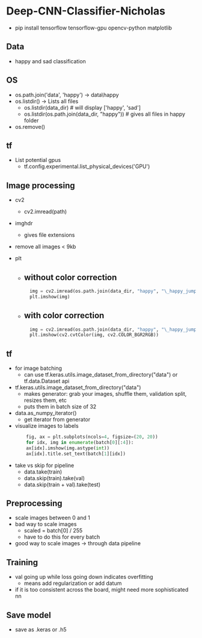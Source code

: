 # Deep-CNN-Classifier-Nicholas

- pip install tensorflow tensorflow-gpu opencv-python matplotlib

## Data

- happy and sad classification

## OS

- os.path.join('data', 'happy') -> data\\happy
- os.listdir() -> Lists all files
  - os.listdir(data_dir) # will display ['happy', 'sad']
  - os.listdir(os.path.join(data_dir, "happy")) # gives all files in happy folder
- os.remove()

## tf

- List potential gpus
  - tf.config.experimental.list_physical_devices('GPU')

## Image processing

- cv2
  - cv2.imread(path)
- imghdr
  - gives file extensions
- remove all images < 9kb
- plt

  - ## without color correction
    ```python
      img = cv2.imread(os.path.join(data_dir, "happy", "\_happy_jumping_on_beach-40815.jpg"))
      plt.imshow(img)
    ```
  - ## with color correction
    ```python
      img = cv2.imread(os.path.join(data_dir, "happy", "\_happy_jumping_on_beach-40815.jpg"))
      plt.imshow(cv2.cvtColor(img, cv2.COLOR_BGR2RGB))
    ```

## tf

- for image batching
  - can use tf.keras.utils.image_dataset_from_directory("data") or tf.data.Dataset api
- tf.keras.utils.image_dataset_from_directory("data")
  - makes generator: grab your images, shuffle them, validation split, resizes them, etc
  - puts them in batch size of 32
- data.as_numpy_iterator()
  - get iterator from generator
- visualize images to labels
  ```python
      fig, ax = plt.subplots(ncols=4, figsize=(20, 20))
      for idx, img in enumerate(batch[0][:4]):
      ax[idx].imshow(img.astype(int))
      ax[idx].title.set_text(batch[1][idx])
  ```
- take vs skip for pipeline
  - data.take(train)
  - data.skip(train).take(val)
  - data.skip(train + val).take(test)

## Preprocessing

- scale images between 0 and 1
- bad way to scale images
  - scaled = batch[0] / 255
  - have to do this for every batch
- good way to scale images -> through data pipeline

## Training

- val going up while loss going down indicates overfitting
  - means add regularization or add datum
- if it is too consistent across the board, might need more sophisticated nn

## Save model

- save as .keras or .h5
